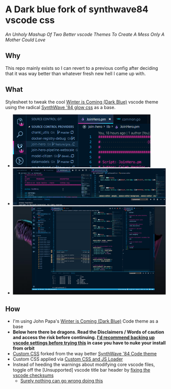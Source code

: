 # A Dark blue fork of synthwave84 vscode css

*An Unholy Mashup Of Two Better vscode Themes To Create A Mess Only A Mother Could Love*

## Why

This repo mainly exists so I can revert to a previous config after deciding that it was way better than whatever fresh new hell I came up with.

## What

Stylesheet to tweak the cool [Winter is Coming (Dark Blue)](https://marketplace.visualstudio.com/items?itemName=johnpapa.winteriscoming) vscode theme using the radical [SynthWave '84 glow css](https://github.com/robb0wen/synthwave-vscode/blob/master/synthwave84.css) as a base.


- ![sunrise_dots](./img/sunrise_dots.png)
- ![overview](./img/overview.png) 
- ![overview 2](./img/overview_2.png) 


## How

- I'm using John Papa's [Winter is Coming (Dark Blue)](https://marketplace.visualstudio.com/items?itemName=johnpapa.winteriscoming) Code theme as a base
- **Below here there be dragons. Read the Disclaimers / Words of caution and access the risk before continuing. [I'd recommend backing up vscode settings before trying this](https://marketplace.visualstudio.com/items?itemName=Shan.code-settings-sync) in case you have to nuke your install from orbit**
- [Custom CSS](synthwave87.css) forked from the way better [SynthWave '84 Code theme](https://marketplace.visualstudio.com/items?itemName=RobbOwen.synthwave-vscode)
- Custom CSS applied via [Custom CSS and JS Loader](https://marketplace.visualstudio.com/items?itemName=be5invis.vscode-custom-css)
- Instead of heeding the warnings about modifying core vscode files, toggle off the [Unsupported] vscode title bar header by [fixing the vscode checksums](https://marketplace.visualstudio.com/items?itemName=lehni.vscode-fix-checksums)
  - [Surely nothing can go wrong doing this](https://github.com/lehni/vscode-fix-checksums#disclaimer--a-word-of-caution)

